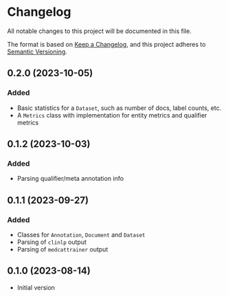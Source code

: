 # Changelog

All notable changes to this project will be documented in this file.

The format is based on [Keep a Changelog](https://keepachangelog.com/en/1.0.0/),
and this project adheres to [Semantic Versioning](https://semver.org/spec/v2.0.0.html).

## 0.2.0 (2023-10-05)

### Added
- Basic statistics for a `Dataset`, such as number of docs, label counts, etc.
- A `Metrics` class with implementation for entity metrics and qualifier metrics

## 0.1.2 (2023-10-03)

### Added

- Parsing qualifier/meta annotation info

## 0.1.1 (2023-09-27)

### Added
- Classes for `Annotation`, `Document` and `Dataset`
- Parsing of `clinlp` output
- Parsing of `medcattrainer` output

## 0.1.0 (2023-08-14)

- Initial version
